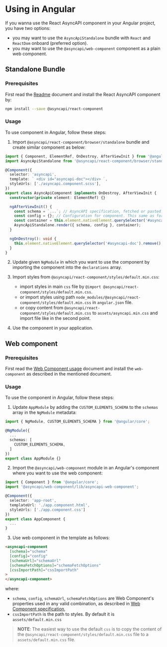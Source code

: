 # Using in Angular

If you wanna use the React AsyncAPI component in your Angular project, you have two options:

- you may want to use the `AsyncApiStandalone` bundle with `React` and `ReactDom` onboard (preferred option).
- you may want to use the `@asyncapi/web-component` component as a plain web component.

## Standalone Bundle

### Prerequisites

First read the [Readme](../../Readme.md) document and install the React AsyncAPI component by:

```sh
npm install --save @asyncapi/react-component
```

### Usage

To use component in Angular, follow these steps:

1. Import `@asyncapi/react-component/browser/standalone` bundle and create similar component as below:

```ts
import { Component, ElementRef, OnDestroy, AfterViewInit } from '@angular/core';
import AsyncApiStandalone from '@asyncapi/react-component/browser/standalone';

@Component({
  selector: 'asyncapi',
  template: ` <div id="asyncapi-doc"></div> `,
  styleUrls: ['./asyncapi.component.scss'],
})
export class AsyncApiComponent implements OnDestroy, AfterViewInit {
  constructor(private element: ElementRef) {}

  ngAfterViewInit() {
    const schema = `...`; // AsyncAPI specification, fetched or pasted.
    const config = {}; // Configuration for component. This same as for normal React component
    const container = this.element.nativeElement.querySelector('#asyncapi-doc');
    AsyncApiStandalone.render({ schema, config }, container);
  }

  ngOnDestroy(): void {
    this.element.nativeElement.querySelector('#asyncapi-doc').remove();
  }
}
```

2. Update given `NgModule` in which you want to use the component by importing the component into the `declarations` array.

3. Import styles from `@asyncapi/react-component/styles/default.min.css`:

   - import styles in main `css` file by `@import @asyncapi/react-component/styles/default.min.css`.
   - or import styles using path `node_modules/@asyncapi/react-component/styles/default.min.css` in `angular.json` file.
   - or copy content from `@asyncapi/react-component/styles/default.min.css` to `assets/asyncapi.min.css` and import file like in the second point.

4. Use the component in your application.

## Web component

### Prerequisites

First read the [Web Component usage](./web-component.md) document and install the `web-component` as described in the mentioned document.

### Usage

To use the component in Angular, follow these steps:

1. Update `AppModule` by adding the `CUSTOM_ELEMENTS_SCHEMA` to the `schemas` array in the `NgModule` metadata:

```ts
import { NgModule, CUSTOM_ELEMENTS_SCHEMA } from '@angular/core';

@NgModule({
  ...
  schemas: [
    CUSTOM_ELEMENTS_SCHEMA,
  ]
})
export class AppModule {}
```

2. Import the `@asyncapi/web-component` module in an Angular's component where you want to use the web component:

```ts
import { Component } from '@angular/core';
import '@asyncapi/web-component/lib/asyncapi-web-component';

@Component({
  selector: 'app-root',
  templateUrl: './app.component.html',
  styleUrls: ['./app.component.css']
})
export class AppComponent {
  ...
}
```

3. Use web component in the template as follows:

```html
<asyncapi-component
  [schema]="schema"
  [config]="config"
  [schemaUrl]="schemaUrl"
  [schemaFetchOptions]="schemaFetchOptions"
  [cssImportPath]="cssImportPath"
>
</asyncapi-component>
```

where:

- `schema`, `config`, `schemaUrl`, `schemaFetchOptions` are Web Component's properties used in any valid combination, as described in [Web Component specification](#web-component),
- `cssImportPath` is the path to styles. By default it is `assets/default.min.css`

> **NOTE**: The easiest way to use the default `css` is to copy the content of the `@asyncapi/react-component/styles/default.min.css` file to a `assets/default.min.css` file.
